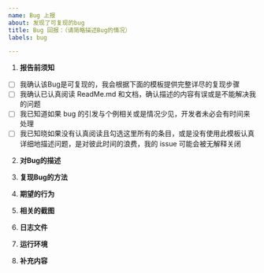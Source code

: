 ```yaml
---
name: Bug 上报
about: 发现了可复现的bug
title: Bug 回报：（请简略描述Bug的情况）
labels: bug

---
```


1. **报告前须知**

- [ ] 我确认该Bug是可复现的，我会根据下面的模板提供完整详尽的复现步骤
- [ ] 我确认已认真阅读 ReadMe.md 和文档，确认描述的内容有误或是不能解决我的问题
- [ ] 我已知道如果 bug 的引发与个例相关或是情况少见，开发者未必会有时间来处理
- [ ] 我已知晓如果没有认真阅读且勾选这里所有的条目，或是没有使用此模板认真详细地描述问题，是对彼此时间的浪费，我的 issue 可能会被无解释关闭

2. **对Bug的描述**
<!-- 关于这个Bug的现象描述 -->

3. **复现Bug的方法**
<!-- 可以使用如下的方案进行复现 -->

4. **期望的行为**
<!-- 消除Bug后应有的正确表现 -->

5. **相关的截图**
<!-- 如果有必要的话，您可以使用截图来方便表达Bug的现象。-->

6. **日志文件**
<!-- 通常为会出现在可执行文件同级目录的 NyaTrace.log 文件 -->

7. **运行环境**
<!-- 
 - 操作系统: [e.g. Windows 11 (22H2)]
 - 版本: [e.g. 0.1.8.0] 
-->

8. **补充内容**
<!-- 如果有什么需要补充的内容，可以一并附在这里。 -->
